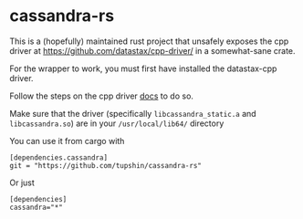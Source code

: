 # cassandra-rs

This is a (hopefully) maintained rust project that unsafely 
exposes the cpp driver at https://github.com/datastax/cpp-driver/
in a somewhat-sane crate. 

For the wrapper to work, you must first have installed the datastax-cpp driver.

Follow the steps on the cpp driver [docs](https://github.com/datastax/cpp-driver/blob/15215e170810433511c48c304b9e9ca51ff32b2f/topics/building/README.md)  to do so. 

Make sure that the driver (specifically `libcassandra_static.a` and `libcassandra.so`) are in your `/usr/local/lib64/` directory

You can use it from cargo with

    [dependencies.cassandra]
    git = "https://github.com/tupshin/cassandra-rs"
    
Or just 

    [dependencies]
    cassandra="*"
